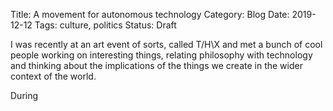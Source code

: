 Title: A movement for autonomous technology
Category: Blog
Date: 2019-12-12
Tags: culture, politics
Status: Draft

I was recently at an art event of sorts, called T/H\X and met a bunch
of cool people working on interesting things, relating philosophy with
technology and thinking about the implications of the things we create
in the wider context of the world.

During 
